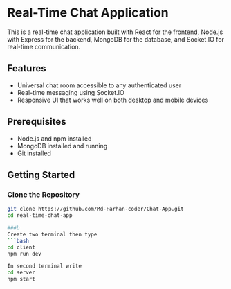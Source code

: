 # Real-Time Chat Application

This is a real-time chat application built with React for the frontend, Node.js with Express for the backend, MongoDB for the database, and Socket.IO for real-time communication.

## Features

- Universal chat room accessible to any authenticated user
- Real-time messaging using Socket.IO
- Responsive UI that works well on both desktop and mobile devices

## Prerequisites

- Node.js and npm installed
- MongoDB installed and running
- Git installed

## Getting Started

### Clone the Repository

```bash
git clone https://github.com/Md-Farhan-coder/Chat-App.git
cd real-time-chat-app

###b
Create two terminal then type
```bash
cd client
npm run dev

In second terminal write 
cd server
npm start
